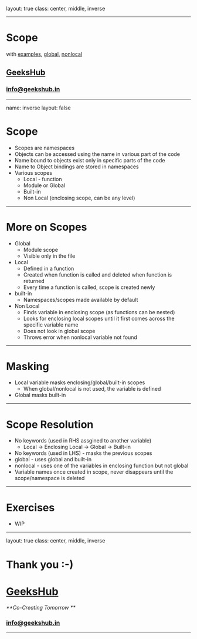 layout: true
class: center, middle, inverse

---

# Scope
with [examples](scopes.ipynb), [global](local_global_scopes.ipynb), [nonlocal](nonlocal_scope.ipynb)
## [GeeksHub](http://www.geekshub.in)
### [info@geekshub.in](mailto:info@geekshub.in)

---

name: inverse
layout: false

# Scope
* Scopes are namespaces
* Objects can be accessed using the name in various part of the code
* Name bound to objects exist only in specific parts of the code
* Name to Object bindings are stored in namespaces
* Various scopes
    * Local - function
    * Module or Global
    * Built-in
    * Non Local (enclosing scope, can be any level)

---
# More on Scopes
* Global
    * Module scope
    * Visible only in the file
* Local
    * Defined in a function
    * Created when function is called and deleted when function is returned
    * Every time a function is called, scope is created newly
* built-in
    * Namespaces/scopes made available by default
* Non Local
    * Finds variable in enclosing scope (as functions can be nested)
    * Looks for enclosing local scopes until it first comes across the specific variable name
    * Does not look in global scope
    * Throws error when nonlocal variable not found

---

# Masking
* Local variable masks enclosing/global/built-in scopes 
    * When global/nonlocal is not used, the variable is defined
* Global masks built-in

---

# Scope Resolution
* No keywords (used in RHS assgined to another variable) 
    * Local -> Enclosing Local -> Global -> Built-in
* No keywords (used in LHS) - masks the previous scopes
* global - uses global and built-in
* nonlocal - uses one of the variables in enclosing function but not global
* Variable names once created in scope, never disappears until the scope/namespace is deleted

---

# Exercises

* WIP

---
layout: true
class: center, middle, inverse

# Thank you :-)

# [GeeksHub](http://www.geekshub.in)
_**Co-Creating Tomorrow **_
### [info@geekshub.in](mailto:info@geekshub.in)

---